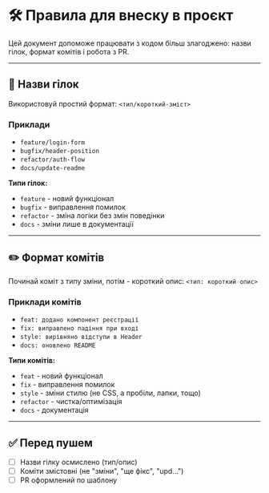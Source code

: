 # 🛠 Правила для внеску в проєкт

Цей документ допоможе працювати з кодом більш злагоджено: назви гілок, формат комітів і робота з PR.

---

## 📂 Назви гілок

Використовуй простий формат: `<тип/короткий-зміст>`

### Приклади

- `feature/login-form`
- `bugfix/header-position`
- `refactor/auth-flow`
- `docs/update-readme`

**Типи гілок:**


- `feature` - новий функціонал
- `bugfix` - виправлення помилок
- `refactor` - зміна логіки без змін поведінки
- `docs` - зміни лише в документації

---

## ✏️ Формат комітів

Починай коміт з типу зміни, потім - короткий опис: `<тип: короткий опис>`

### Приклади комітів

- `feat: додано компонент реєстрації`
- `fix: виправлено падіння при вході`
- `style: вирівняно відступи в Header`
- `docs: оновлено README`

**Типи комітів:**


- `feat` - новий функціонал
- `fix` - виправлення помилок
- `style` - зміни стилю (не CSS, а пробіли, лапки, тощо)
- `refactor` - чистка/оптимізація
- `docs` - документація


---

## ✅ Перед пушем

- [ ] Назви гілку осмислено (тип/опис)
- [ ] Коміти змістовні (не "зміни", "ще фікс", "upd...")
- [ ] PR оформлений по шаблону
